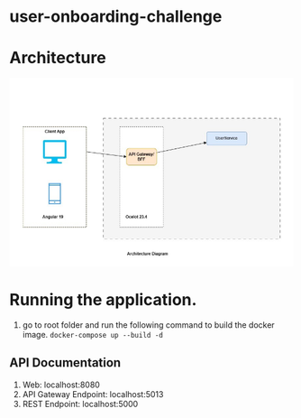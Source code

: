 # user-onboarding-challenge

# Architecture
![Architecture](Architecture-Diagram.jpg)

# Running the application.

1. go to root folder and run the following command to build the docker image.
```docker-compose up --build -d```


## API Documentation
1. Web: localhost:8080
2. API Gateway Endpoint: localhost:5013
3. REST Endpoint: localhost:5000